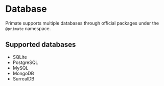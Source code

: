# Database

Primate supports multiple databases through official packages under the `@primate` namespace.

## Supported databases

* SQLite
* PostgreSQL
* MySQL
* MongoDB
* SurrealDB
